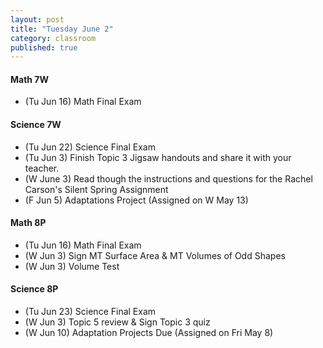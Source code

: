 ```yaml
---
layout: post
title: "Tuesday June 2"
category: classroom
published: true
---
```

#### Math 7W
* (Tu Jun 16) Math Final Exam 

#### Science 7W
* (Tu Jun 22) Science Final Exam 
* (Tu Jun 3) Finish Topic 3 Jigsaw handouts and share it with your teacher.
* (W June 3) Read though the instructions and questions for the Rachel Carson's Silent Spring Assignment
* (F Jun 5) Adaptations Project (Assigned on W May 13)

#### Math 8P
* (Tu Jun 16) Math Final Exam 
* (W Jun 3) Sign MT Surface Area & MT Volumes of Odd Shapes
* (W Jun 3) Volume Test

#### Science 8P
* (Tu Jun 23) Science Final Exam 
* (W Jun 3) Topic 5 review & Sign Topic 3 quiz
* (W Jun 10) Adaptation Projects Due (Assigned on Fri May 8)
